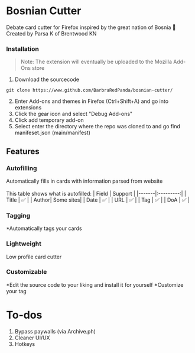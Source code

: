 # Bosnian Cutter

Debate card cutter for Firefox inspired by the great nation of Bosnia 💪 <br>
Created by Parsa K of Brentwood KN

### Installation
> Note: The extension will eventually be uploaded to the Mozilla Add-Ons store
1. Download the sourcecode
```
git clone https://www.github.com/BarbraRedPanda/bosnian-cutter/
```
2. Enter Add-ons and themes in Firefox (Ctrl+Shift+A) and go into extensions
3. Click the gear icon and select "Debug Add-ons"
4. Click add temporary add-on
5. Select enter the directory where the repo was cloned to and go find manifeset.json (main/manifest)

## Features
### Autofilling
Automatically fills in cards with information parsed from website 
<br><br>
This table shows what is autofilled:
| Field | Support   |
|-------|:---------:|
| Title | ✅        | 
| Author| Some sites|
| Date  | ✅        |
| URL   | ✅        |
| Tag   | ✅        |
| DoA   | ✅        |
### Tagging
*Automatically tags your cards 
### Lightweight
Low profile card cutter 

### Customizable
*Edit the source code to your liking and install it for yourself
*Customize your tag
# To-dos
1. Bypass paywalls (via Archive.ph)
2. Cleaner UI/UX
3. Hotkeys

